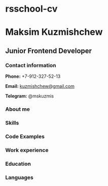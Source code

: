 # rsschool-cv

# **Maksim Kuzmishchew**

## **Junior Frontend Developer**

### **Contact information**

**Phone:** +7-912-327-52-13

**Email:** kuzmishchew@gmail.com

**Telegram:** @mskuzmis

### **About me**

### **Skills**

### **Code Examples**

### **Work experience**

### **Education**

### **Languages**